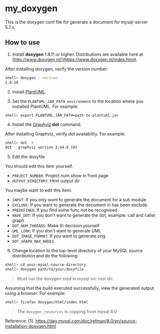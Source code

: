 # my_doxygen

This is the doxygen conf file for generate a document for mysql-server 5.7.x.

## How to use

1. Install **doxygen** 1.8.11 or higher. Distributions are available here at [http://www.doxygen.nl/](https://www.doxygen.nl/index.html).

After installing doxygen, verify the version number:

```bash
shell> doxygen --version
1.8.18
```

2. Install [PlantUML](http://plantuml.com/download.html).

3. Set the `PLANTUML_JAR_PATH environment` to the location where you installed PlantUML. For example:

```bash
shell> export PLANTUML_JAR_PATH=path-to-plantuml.jar
```

4. Install the [Graphviz](http://www.graphviz.org/) **dot** command.

After installing Graphviz, verify dot availability. For example:

```bash
shell> dot -V
dot - graphviz version 2.44.0 (0)
```

5. Edit the doxyfile

You should edit this item yourself.

  * `PROJECT_NUMBER`: Project num show in front page
  * `OUTPUT_DIRECTORY`: Html output dir

You maybe want to edit this item:

  * `INPUT`: If you only want to generate the document for a sub module
  * `EXCLUDE`: If you want to generate the document in has been exclude
  * `PREDEFINED`: If you find some func not be recognised
  * `HAVE_DOT`: If you don't want to generate the dot, example: call and caller graph
  * `DOT_NUM_THREADS`: Make th decision yourself
  * `UML_LOOK`: If you don't want to generate UML
  * `DOT_IMAGE_FORMAT`: If you want to generate png
  * `DOT_GRAPH_MAX_NODES`

6. Change location to the top-level directory of your MySQL source distribution and do the following:

```bash
shell> cd your-mysql-source-directory
shell> doxygen path/to/your/doxyfile
```

> Must run the doxygen cmd in mysql src root dir.

Assuming that the build executed successfully, view the generated output using a browser. For example:

```bash
shell> firefox doxygen/html/index.html
```

> The `doxygen_resources` is copping from mysql 8.0

Reference:
[1]. https://dev.mysql.com/doc/refman/8.0/en/source-installation-doxygen.html

